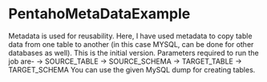 # PentahoMetaDataExample


Metadata is used for reusability. Here, I have used metadata to copy table data from one table to another (in this case MYSQL, can be done for other databases as well).
This is the initial version. Parameters required to run the job are-
-> SOURCE_TABLE
-> SOURCE_SCHEMA
-> TARGET_TABLE
-> TARGET_SCHEMA
You can use the given MySQL dump for creating tables.
